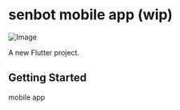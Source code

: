 # senbot mobile app (wip)

![Image](https://github.com/user-attachments/assets/67363068-5446-4008-b1df-9129f25e1759)

A new Flutter project.

## Getting Started

mobile app

